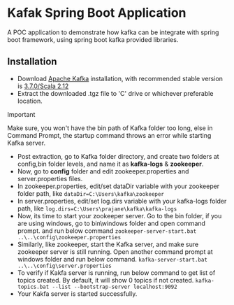 # Kafak Spring Boot Application

A POC application to demonstrate how kafka can be integrate with spring boot framework, using spring boot kafka provided libraries.

## Installation

- Download [Apache Kafka](https://kafka.apache.org/downloads) installation, with recommended stable version is [3.7.0/Scala 2.12](https://archive.apache.org/dist/kafka/3.7.0/kafka_2.12-3.7.0.tgz)
- Extract the downloaded .tgz file to 'C' drive or whichever preferable location. 

> [!IMPORTANT]
> Make sure, you won't have the bin path of Kafka folder too long, else in Command Prompt, the startup command throws an error while starting Kafka server.

- Post extraction, go to Kafka folder directory, and create two folders at config,bin folder levels, and name it as **kafka-logs** & **zookeeper**.
- Now, go to **config** folder and edit zookeeper.properties and server.properties files.
- In zookeeper.properties, edit/set dataDir variable with your zookeeper folder path, like ```dataDir=C:\Users\kafka\zookeeper```
- In server.properties, edit/set log.dirs variable with your kafka-logs folder path, like ```log.dirs=C:\Users\prajane\kafka\kafka-logs```
- Now, its time to start your zookeeper server. Go to the bin folder, if you are using windows, go to bin\windows folder and open command prompt.
and run below command 
```zookeeper-server-start.bat ..\..\config\zookeeper.properties```
- Similarly, like zookeeper, start the Kafka server, and make sure zookeeper server is still running. Open another command prompt at windows folder and run below command.
```kafka-server-start.bat ..\..\config\server.properties```
- To verify if Kakfa server is running, run below command to get list of topics created. By default, it will show 0 topics if not created.
```kafka-topics.bat --list --bootstrap-server localhost:9092```
- Your Kakfa server is started successfully.
